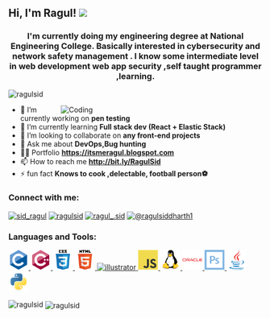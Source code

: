 <h2> Hi, I'm Ragul! <img src="https://media1.tenor.com/images/551d452e9eb7377fd4d189bf905a61f3/tenor.gif" width="50"></h2>
<h3 align="center"> I'm currently doing my engineering degree at National Engineering College. Basically interested in cybersecurity and network safety management . I know some intermediate level in web development web app security ,self taught programmer ,learning.</h3>

<p align="left"> <img src="https://komarev.com/ghpvc/?username=ragulsid&label=Profile%20views&color=0e75b6&style=flat" alt="ragulsid" /> </p>

<img align="right" alt="Coding" width="400" src="https://cdn.dribbble.com/users/121260/screenshots/2278852/opening.gif">

- 🔭 I’m currently working on **pen testing**
- 🌱 I’m currently learning **Full stack dev (React + Elastic Stack)**
- 👯 I’m looking to collaborate on **any front-end projects**
- 💬 Ask me about **DevOps,Bug hunting**
- 👨‍💻 Portfolio **https://itsmeragul.blogspot.com**
- 📫 How to reach me **http://bit.ly/RagulSid**
- ⚡ fun fact **Knows to cook ,delectable, football person⚽**

<h3 align="left">Connect with me:</h3>
<p align="left">
<a href="https://twitter.com/sid_ragul" target="blank"><img align="center" src="https://cdn.jsdelivr.net/npm/simple-icons@3.0.1/icons/twitter.svg" alt="sid_ragul" height="30" width="40" /></a>
<a href="https://linkedin.com/in/ragulsid" target="blank"><img align="center" src="https://cdn.jsdelivr.net/npm/simple-icons@3.0.1/icons/linkedin.svg" alt="ragulsid" height="30" width="40" /></a>
<a href="https://instagram.com/ragul_.sid" target="blank"><img align="center" src="https://cdn.jsdelivr.net/npm/simple-icons@3.0.1/icons/instagram.svg" alt="ragul_.sid" height="30" width="40" /></a>
<a href="https://medium.com/@ragulsiddharth1" target="blank"><img align="center" src="https://cdn.jsdelivr.net/npm/simple-icons@3.0.1/icons/medium.svg" alt="@ragulsiddharth1" height="30" width="40" /></a>
</p>

<h3 align="left">Languages and Tools:</h3>
<p align="left"> <a href="https://www.cprogramming.com/" target="_blank"> <img src="https://raw.githubusercontent.com/devicons/devicon/master/icons/c/c-original.svg" alt="c" width="40" height="40"/> </a> <a href="https://www.w3schools.com/cpp/" target="_blank"> <img src="https://raw.githubusercontent.com/devicons/devicon/master/icons/cplusplus/cplusplus-original.svg" alt="cplusplus" width="40" height="40"/> </a> <a href="https://www.w3schools.com/css/" target="_blank"> <img src="https://raw.githubusercontent.com/devicons/devicon/master/icons/css3/css3-original-wordmark.svg" alt="css3" width="40" height="40"/> </a> <a href="https://www.w3.org/html/" target="_blank"> <img src="https://raw.githubusercontent.com/devicons/devicon/master/icons/html5/html5-original-wordmark.svg" alt="html5" width="40" height="40"/> </a> <a href="https://www.adobe.com/in/products/illustrator.html" target="_blank"> <img src="https://www.vectorlogo.zone/logos/adobe_illustrator/adobe_illustrator-icon.svg" alt="illustrator" width="40" height="40"/> </a> <a href="https://developer.mozilla.org/en-US/docs/Web/JavaScript" target="_blank"> <img src="https://raw.githubusercontent.com/devicons/devicon/master/icons/javascript/javascript-original.svg" alt="javascript" width="40" height="40"/> </a> <a href="https://www.linux.org/" target="_blank"> <img src="https://raw.githubusercontent.com/devicons/devicon/master/icons/linux/linux-original.svg" alt="linux" width="40" height="40"/> </a> <a href="https://www.oracle.com/" target="_blank"> <img src="https://raw.githubusercontent.com/devicons/devicon/master/icons/oracle/oracle-original.svg" alt="oracle" width="40" height="40"/> </a> <a href="https://www.photoshop.com/en" target="_blank"> <img src="https://raw.githubusercontent.com/devicons/devicon/master/icons/photoshop/photoshop-line.svg" alt="photoshop" width="40" height="40"/> </a> <a href="https://www.java.com" target="_blank"> <img src="https://raw.githubusercontent.com/devicons/devicon/master/icons/java/java-original.svg" alt="java" width="40" height="40"/> </a> <a href="https://www.python.org" target="_blank"> <img src="https://raw.githubusercontent.com/devicons/devicon/master/icons/python/python-original.svg" alt="python" width="40" height="40"/> </a> </p>

<p><img align="left" src="https://github-readme-stats.vercel.app/api/top-langs?username=ragulsid&show_icons=true&locale=en&layout=compact" alt="ragulsid" /></p>

<p>&nbsp;<img align="center" src="https://github-readme-stats.vercel.app/api?username=ragulsid&show_icons=true&locale=en" alt="ragulsid" /></p>
